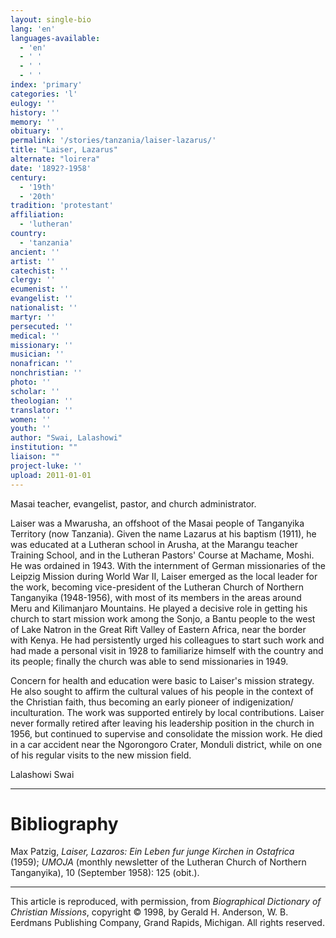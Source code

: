 ```yaml
---
layout: single-bio
lang: 'en'
languages-available:
  - 'en'
  - ' '
  - ' '
  - ' '
index: 'primary'
categories: 'l'
eulogy: ''
history: ''
memory: ''
obituary: ''
permalink: '/stories/tanzania/laiser-lazarus/'
title: "Laiser, Lazarus"
alternate: "loirera"
date: '1892?-1958'
century:
  - '19th'
  - '20th'
tradition: 'protestant'
affiliation:
  - 'lutheran'
country:
  - 'tanzania'
ancient: ''
artist: ''
catechist: ''
clergy: ''
ecumenist: ''
evangelist: ''
nationalist: ''
martyr: ''
persecuted: ''
medical: ''
missionary: ''
musician: ''
nonafrican: ''
nonchristian: ''
photo: ''
scholar: ''
theologian: ''
translator: ''
women: ''
youth: ''
author: "Swai, Lalashowi"
institution: ""
liaison: ""
project-luke: ''
upload: 2011-01-01
---
```




Masai teacher, evangelist, pastor, and church administrator.

Laiser was a Mwarusha, an offshoot of the Masai people of Tanganyika Territory (now Tanzania). Given the name Lazarus at his baptism (1911), he was educated at a Lutheran school in Arusha, at the Marangu teacher Training School, and in the Lutheran Pastors' Course at Machame, Moshi. He was ordained in 1943. With the internment of German missionaries of the Leipzig Mission during World War II, Laiser emerged as the local leader for the work, becoming vice-president of the Lutheran Church of Northern Tanganyika (1948-1956), with most of its members in the areas around Meru and Kilimanjaro Mountains. He played a decisive role in getting his church to start mission work among the Sonjo, a Bantu people to the west of Lake Natron in the Great Rift Valley of Eastern Africa, near the border with Kenya. He had persistently urged his colleagues to start such work and had made a personal visit in 1928 to familiarize himself with the country and its people; finally the church was able to send missionaries in 1949.

Concern for health and education were basic to Laiser's mission strategy. He also sought to affirm the cultural values of his people in the context of the Christian faith, thus becoming an early pioneer of indigenization/ inculturation. The work was supported entirely by local contributions. Laiser never formally retired after leaving his leadership position in the church in 1956, but continued to supervise and consolidate the mission work. He died in a car accident near the Ngorongoro Crater, Monduli district, while on one of his regular visits to the new mission field.

Lalashowi Swai

---

# Bibliography

Max Patzig, *Laiser, Lazaros: Ein Leben fur junge Kirchen in Ostafrica* (1959); *UMOJA* (monthly newsletter of the Lutheran Church of Northern Tanganyika), 10 (September 1958): 125 (obit.).

---

This article is reproduced, with permission, from *Biographical Dictionary of Christian Missions*,   copyright &copy; 1998, by Gerald H. Anderson, W. B. Eerdmans Publishing Company, Grand Rapids, Michigan.  All rights reserved.
